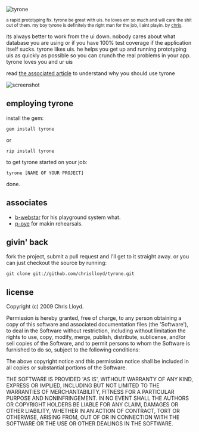 ![tyrone](http://cloud.github.com/downloads/chrislloyd/tyrone/logo.png)

<small>a rapid prototyping fix. tyrone be great with uis. he loves em so much and will care the shit out of them. my boy tyrone is definitely the right man for the job, i aint playin. by [chris](http://chrislloyd.com.au).</small>

its always better to work from the ui down. nobody cares about what database you are using or if you have 100% test coverage if the application itself sucks. tyrone likes uis. he helps you get up and running prototyping uis as quickly as possible so you can crunch the real problems in your app. tyrone loves you and ur uis

read [the associated article](http://chrislloyd.com.au/post/154530835/databases-are-for-pussies) to understand why you should use tyrone

![screenshot](http://cloud.github.com/downloads/chrislloyd/tyrone/tyrone-0.1.0.png)

## employing tyrone

install the gem:

    gem install tyrone

or

    rip install tyrone

to get tyrone started on your job:

    tyrone [NAME OF YOUR PROJECT]

done.

## associates

* [b-webstar](http://plus2.com.au) for his playground system what.
* [p-oye](http://github.com/philoye) for makin rehearsals.

## givin' back

fork the project, submit a pull request and I'll get to it straight away. or you can just checkout the source by running:

    git clone git://github.com/chrislloyd/tyrone.git

## license

Copyright (c) 2009 Chris Lloyd.

Permission is hereby granted, free of charge, to any person obtaining a copy of this software and associated documentation files (the 'Software'), to deal in the Software without restriction, including without limitation the rights to use, copy, modify, merge, publish, distribute, sublicense, and/or sell copies of the Software, and to permit persons to whom the Software is furnished to do so, subject to the following conditions:

The above copyright notice and this permission notice shall be included in all copies or substantial portions of the Software.

THE SOFTWARE IS PROVIDED 'AS IS', WITHOUT WARRANTY OF ANY KIND, EXPRESS OR IMPLIED, INCLUDING BUT NOT LIMITED TO THE WARRANTIES OF MERCHANTABILITY, FITNESS FOR A PARTICULAR PURPOSE AND NONINFRINGEMENT. IN NO EVENT SHALL THE AUTHORS OR COPYRIGHT HOLDERS BE LIABLE FOR ANY CLAIM, DAMAGES OR OTHER LIABILITY, WHETHER IN AN ACTION OF CONTRACT, TORT OR OTHERWISE, ARISING FROM, OUT OF OR IN CONNECTION WITH THE SOFTWARE OR THE USE OR OTHER DEALINGS IN THE SOFTWARE.

